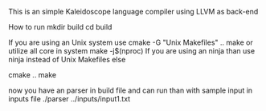 This is an simple Kaleidoscope language compiler using LLVM as back-end

How to run 
mkdir build
cd build

If you are using an Unix system use 
cmake -G "Unix Makefiles" ..
make 
or
utilize all core in system 
make -j$(nproc)
If you are using an ninja than use ninja instead of Unix Makefiles 
else 

cmake ..
make 

now you have an parser in build file and can run than with sample input in inputs file 
./parser ../inputs/input1.txt


